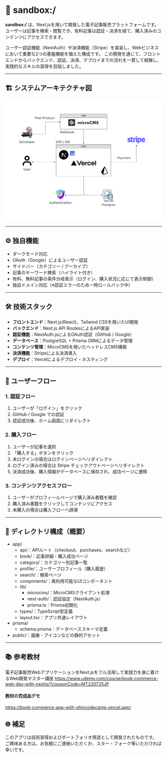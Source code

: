 # 🧪 sandbox:/

**sandbox:/** は、Next.jsを用いて開発した電子記事販売プラットフォームです。
ユーザーは記事を検索・閲覧でき、有料記事は認証・決済を経て、購入済みのコンテンツにアクセスできます。

ユーザー認証機能（NextAuth）や決済機能（Stripe）を実装し、Webビジネスにおいて重要な2つの基盤機能を備えた構成です。
この開発を通じて、フロントエンドからバックエンド、認証、決済、デプロイまでの流れを一貫して経験し、実践的なスキルの習得を目指しました。

---

## 🏗 システムアーキテクチャ図

![システムアーキテクチャ図](./public/Sandbox_ArchitectureDiagram.png)

---

## ⚙️ 独自機能

- ダークモード対応
- OAuth（Google）によるユーザー認証
- サイドバー（カテゴリー / アーカイブ）
- 記事のキーワード検索（ハイライト付き）
- 有料、無料記事の条件分岐表示（ログイン、購入状況に応じて表示制御）
- 独自ドメイン対応（※認証エラーのため一時ロールバック中）

---

## 🛠️ 技術スタック

- **フロントエンド**：Next.js(React)、Tailwind CSSを用いたUI開発
- **バックエンド**：Next.js API RoutesによるAPI実装
- **認証機能**：NextAuth.jsによるOAuth認証（GitHub / Google）
- **データベース**：PostgreSQL + Prisma ORMによるデータ管理
- **コンテンツ管理**：MicroCMSを用いたヘッドレスCMS構築
- **決済機能**：Stripeによる決済導入
- **デプロイ**：Vercelによるデプロイ・ホスティング

---

## 👥 ユーザーフロー

### 1. 認証フロー
1. ユーザーが「ログイン」をクリック
2. GitHub / Google での認証
3. 認証成功後、ホーム画面にリダイレクト

### 2. 購入フロー
1. ユーザーが記事を選択
2. 「購入する」ボタンをクリック
3. 未ログインの場合はログインページへリダイレクト
4. ログイン済みの場合は Stripe チェックアウトページへリダイレクト
5. 決済成功後、購入情報がデータベースに保存され、成功ページに遷移

### 3. コンテンツアクセスフロー
1. ユーザーがプロフィールページで購入済み書籍を確認
2. 購入済み書籍をクリックしてコンテンツにアクセス
3. 未購入の場合は購入フローへ誘導

---

## 📁 ディレクトリ構成（概要）

- app/
  - api/：APIルート（checkout、purchases、searchなど）
  - book/：記事詳細・購入成功ページ
  - category/：カテゴリー別記事一覧
  - profile/：ユーザープロフィール（購入履歴）
  - search/：検索ページ
  - components/：再利用可能なUIコンポーネント
  - lib/
    - microcms/：MicroCMSクライアント処理
    - next-auth/：認証設定（NextAuth.js）
    - prisma.ts：Prisma初期化
  - types/：TypeScript型定義
  - layout.tsx：アプリ共通レイアウト
- prisma/
  - schema.prisma：データベーススキーマ定義
- public/：画像・アイコンなどの静的アセット

---

## 📚 参考教材

電子記事販売WebアプリケーションをNext.jsをフル活用して実践力を身に着けるWeb開発マスター講座
https://www.udemy.com/course/book-commerce-web-dev-with-nextjs/?couponCode=MT220725JP

#### 教材の完成品デモ
https://book-commerce-app-with-shincodecamp.vercel.app/

## 🌐 補足

このアプリは技術習得およびポートフォリオ用途として開発されたものです。
ご興味ある方は、お気軽にご連絡いただくか、スター・フォーク等いただければ幸いです。